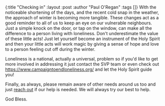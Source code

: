 {:title "Checking in"
 :layout :post
 :author "Paul O'Regan"
 :tags []}
With the noticeable shortening of the days, and the recent cold snap in the weather, the approach of winter is becoming more tangible. These changes act as a good reminder to all of us to keep an eye on our vulnerable neighbours. Just a simple knock on the door, or tap on the window, can make all the difference to a person living with loneliness. Don't underestimate the value of these little acts! Just let yourself become an instrument of the Holy Spirit and then your little acts will work magic by giving a sense of hope and love to a person feeling cut off during the winter.

Loneliness is a national, actually a universal, problem so if you'd like to get more involved in addressing it just contact the SVP team or even check out https://www.campaigntoendloneliness.org/ and let the Holy Spirit guide you!

Finally, as always, please remain aware of other needs around us too and just [reach out](../../pages-output/contact/) if our help is needed. We will always try our best to help.

God Bless.
